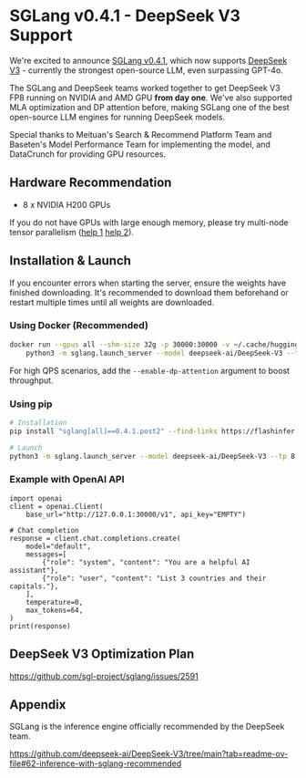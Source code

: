 # SGLang v0.4.1 - DeepSeek V3 Support

We're excited to announce [SGLang v0.4.1](https://github.com/sgl-project/sglang/releases/tag/v0.4.1), which now supports [DeepSeek V3](https://huggingface.co/deepseek-ai/DeepSeek-V3-Base) - currently the strongest open-source LLM, even surpassing GPT-4o.

The SGLang and DeepSeek teams worked together to get DeepSeek V3 FP8 running on NVIDIA and AMD GPU **from day one**. We've also supported MLA optimization and DP attention before, making SGLang one of the best open-source LLM engines for running DeepSeek models.

Special thanks to Meituan's Search & Recommend Platform Team and Baseten's Model Performance Team for implementing the model, and DataCrunch for providing GPU resources.

## Hardware Recommendation
- 8 x NVIDIA H200 GPUs

If you do not have GPUs with large enough memory, please try multi-node tensor parallelism ([help 1](https://github.com/sgl-project/sglang/blob/637de9e8ce91fd3e92755eb2a842860925954ab1/docs/backend/backend.md?plain=1#L88-L95) [help 2](https://github.com/sgl-project/sglang/blob/637de9e8ce91fd3e92755eb2a842860925954ab1/docs/backend/backend.md?plain=1#L152-L168)).

## Installation & Launch

If you encounter errors when starting the server, ensure the weights have finished downloading. It's recommended to download them beforehand or restart multiple times until all weights are downloaded.

### Using Docker (Recommended)
```bash
docker run --gpus all --shm-size 32g -p 30000:30000 -v ~/.cache/huggingface:/root/.cache/huggingface --ipc=host lmsysorg/sglang:latest \
    python3 -m sglang.launch_server --model deepseek-ai/DeepSeek-V3 --tp 8 --trust-remote-code --port 30000
```
For high QPS scenarios, add the `--enable-dp-attention` argument to boost throughput.

### Using pip
```bash
# Installation
pip install "sglang[all]==0.4.1.post2" --find-links https://flashinfer.ai/whl/cu124/torch2.4/flashinfer

# Launch
python3 -m sglang.launch_server --model deepseek-ai/DeepSeek-V3 --tp 8 --trust-remote-code
```

### Example with OpenAI API

```python3
import openai
client = openai.Client(
    base_url="http://127.0.0.1:30000/v1", api_key="EMPTY")

# Chat completion
response = client.chat.completions.create(
    model="default",
    messages=[
        {"role": "system", "content": "You are a helpful AI assistant"},
        {"role": "user", "content": "List 3 countries and their capitals."},
    ],
    temperature=0,
    max_tokens=64,
)
print(response)
```

## DeepSeek V3 Optimization Plan

https://github.com/sgl-project/sglang/issues/2591

## Appendix

SGLang is the inference engine officially recommended by the DeepSeek team.

https://github.com/deepseek-ai/DeepSeek-V3/tree/main?tab=readme-ov-file#62-inference-with-sglang-recommended
